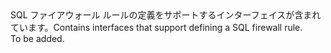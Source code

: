 <Namespace Name="Microsoft.Azure.Management.Sql.Fluent.SqlFirewallRule.Definition">
  <Docs>
    <summary><span data-ttu-id="85fc3-101">SQL ファイアウォール ルールの定義をサポートするインターフェイスが含まれています。</span><span class="sxs-lookup"><span data-stu-id="85fc3-101">Contains interfaces that support defining a SQL firewall rule.</span></span></summary> 
    <remarks>To be added.</remarks>
  </Docs>
</Namespace>
